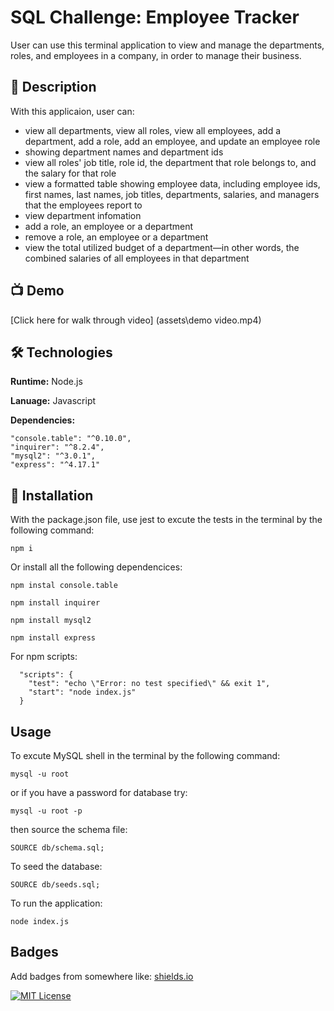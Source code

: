 
# SQL Challenge: Employee Tracker

User can use this terminal application to view and manage the departments, roles, and employees in a company, in order to manage their business.


## 🚀 Description

With this applicaion, user can:
- view all departments, view all roles, view all employees, add a department, add a role, add an employee, and update an employee role
-  showing department names and department ids
- view all roles' job title, role id, the department that role belongs to, and the salary for that role
- view a formatted table showing employee data, including employee ids, first names, last names, job titles, departments, salaries, and managers that the employees report to
- view department infomation
- add a role, an employee or a department
- remove a role, an employee or a department
- view the total utilized budget of a department—in other words, the combined salaries of all employees in that department



## 📺 Demo


[Click here for walk through video] (assets\demo video.mp4)
## 🛠 Technologies 

**Runtime:** Node.js

**Lanuage:** Javascript

**Dependencies:** 

    "console.table": "^0.10.0",
    "inquirer": "^8.2.4",
    "mysql2": "^3.0.1",
    "express": "^4.17.1"


## 💾 Installation


With the package.json file, use jest to excute the tests in the terminal by the following command:
```
npm i
```

Or install all the following dependencices:
```
npm instal console.table

npm install inquirer

npm install mysql2

npm install express
```
For npm scripts:
```
  "scripts": {
    "test": "echo \"Error: no test specified\" && exit 1",
    "start": "node index.js"
  }
```
## Usage

To excute MySQL shell in the terminal by the following command:
```
mysql -u root
```
or if you have a password for database try:
```
mysql -u root -p
```
then source the schema file:
```
SOURCE db/schema.sql;
```
To seed the database:
```
SOURCE db/seeds.sql;
```
To run the application:
```
node index.js
```


## Badges

Add badges from somewhere like: [shields.io](https://shields.io/)

[![MIT License](https://img.shields.io/badge/License-MIT-green.svg)](https://choosealicense.com/licenses/mit/)
